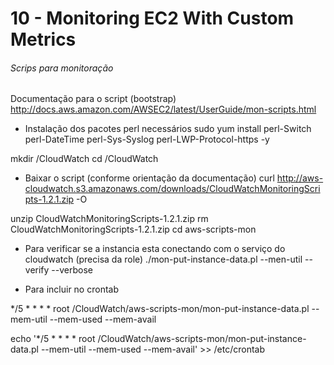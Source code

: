 # 10 - Monitoring EC2 With Custom Metrics

###### Scrips para monitoração

Documentação para o script (bootstrap)
http://docs.aws.amazon.com/AWSEC2/latest/UserGuide/mon-scripts.html

- Instalação dos pacotes perl necessários
sudo yum install perl-Switch perl-DateTime perl-Sys-Syslog perl-LWP-Protocol-https -y


mkdir /CloudWatch
cd /CloudWatch

- Baixar o script (conforme orientação da documentação)
curl http://aws-cloudwatch.s3.amazonaws.com/downloads/CloudWatchMonitoringScripts-1.2.1.zip -O

unzip CloudWatchMonitoringScripts-1.2.1.zip
rm CloudWatchMonitoringScripts-1.2.1.zip
cd aws-scripts-mon

- Para verificar se a instancia esta conectando com o serviço do cloudwatch (precisa da role)
./mon-put-instance-data.pl --men-util --verify --verbose

- Para incluir no crontab

*/5 * * * * root /CloudWatch/aws-scripts-mon/mon-put-instance-data.pl --mem-util --mem-used --mem-avail

echo '*/5 * * * * root /CloudWatch/aws-scripts-mon/mon-put-instance-data.pl --mem-util --mem-used --mem-avail' >> /etc/crontab
